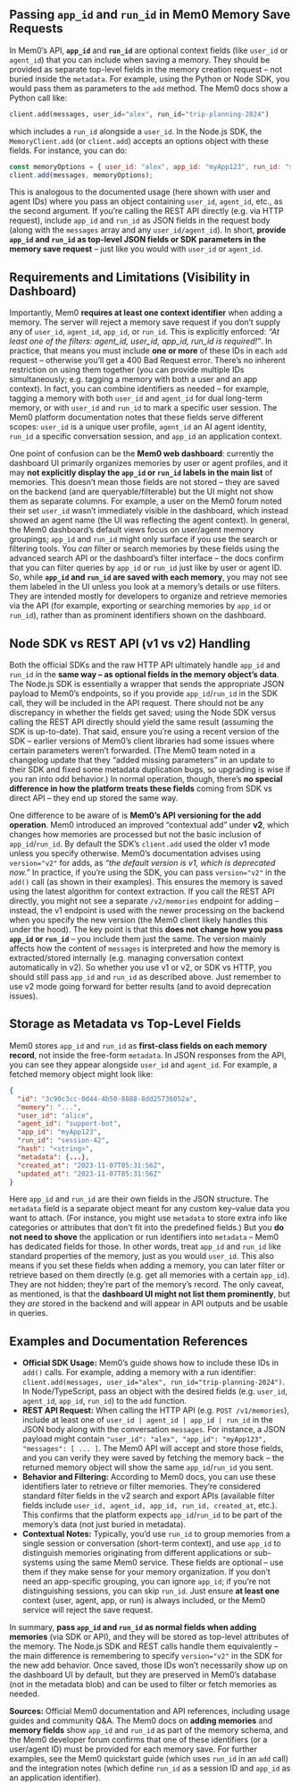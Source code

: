 ## Passing `app_id` and `run_id` in Mem0 Memory Save Requests

In Mem0’s API, **`app_id`** and **`run_id`** are optional context fields (like `user_id` or `agent_id`) that you can include when saving a memory. They should be provided as separate top-level fields in the memory creation request – not buried inside the `metadata`. For example, using the Python or Node SDK, you would pass them as parameters to the `add` method. The Mem0 docs show a Python call like:

```python
client.add(messages, user_id="alex", run_id="trip-planning-2024")
```

which includes a `run_id` alongside a `user_id`. In the Node.js SDK, the `MemoryClient.add` (or `client.add`) accepts an options object with these fields. For instance, you can do:

```js
const memoryOptions = { user_id: "alex", app_id: "myApp123", run_id: "session42" };
client.add(messages, memoryOptions);
```

This is analogous to the documented usage (here shown with user and agent IDs) where you pass an object containing `user_id`, `agent_id`, etc., as the second argument. If you’re calling the REST API directly (e.g. via HTTP request), include `app_id` and `run_id` as JSON fields in the request body (along with the `messages` array and any `user_id/agent_id`). In short, **provide `app_id` and `run_id` as top-level JSON fields or SDK parameters in the memory save request** – just like you would with `user_id` or `agent_id`.

## Requirements and Limitations (Visibility in Dashboard)

Importantly, Mem0 **requires at least one context identifier** when adding a memory. The server will reject a memory save request if you don’t supply any of `user_id`, `agent_id`, `app_id`, or `run_id`. This is explicitly enforced: *“At least one of the filters: agent\_id, user\_id, app\_id, run\_id is required!”*. In practice, that means you must include **one or more** of these IDs in each `add` request – otherwise you’ll get a 400 Bad Request error. There’s no inherent restriction on using them together (you can provide multiple IDs simultaneously; e.g. tagging a memory with both a user and an app context). In fact, you can combine identifiers as needed – for example, tagging a memory with both `user_id` and `agent_id` for dual long-term memory, or with `user_id` and `run_id` to mark a specific user session. The Mem0 platform documentation notes that these fields serve different scopes: `user_id` is a unique user profile, `agent_id` an AI agent identity, `run_id` a specific conversation session, and `app_id` an application context.

One point of confusion can be the **Mem0 web dashboard**: currently the dashboard UI primarily organizes memories by user or agent profiles, and it may **not explicitly display the `app_id` or `run_id` labels in the main list** of memories. This doesn’t mean those fields are not stored – they are saved on the backend (and are queryable/filterable) but the UI might not show them as separate columns. For example, a user on the Mem0 forum noted their set `user_id` wasn’t immediately visible in the dashboard, which instead showed an agent name (the UI was reflecting the agent context). In general, the Mem0 dashboard’s default views focus on user/agent memory groupings; `app_id` and `run_id` might only surface if you use the search or filtering tools. You *can* filter or search memories by these fields using the advanced search API or the dashboard’s filter interface – the docs confirm that you can filter queries by `app_id` or `run_id` just like by user or agent ID. So, while **`app_id` and `run_id` are saved with each memory**, you may not see them labeled in the UI unless you look at a memory’s details or use filters. They are intended mostly for developers to organize and retrieve memories via the API (for example, exporting or searching memories by `app_id` or `run_id`), rather than as prominent identifiers shown on the dashboard.

## Node SDK vs REST API (v1 vs v2) Handling

Both the official SDKs and the raw HTTP API ultimately handle `app_id` and `run_id` in the **same way – as optional fields in the memory object’s data**. The Node.js SDK is essentially a wrapper that sends the appropriate JSON payload to Mem0’s endpoints, so if you provide `app_id`/`run_id` in the SDK call, they will be included in the API request. There should not be any discrepancy in whether the fields get saved; using the Node SDK versus calling the REST API directly should yield the same result (assuming the SDK is up-to-date). That said, ensure you’re using a recent version of the SDK – earlier versions of Mem0’s client libraries had some issues where certain parameters weren’t forwarded. (The Mem0 team noted in a changelog update that they “added missing parameters” in an update to their SDK and fixed some metadata duplication bugs, so upgrading is wise if you ran into odd behavior.) In normal operation, though, there’s **no special difference in how the platform treats these fields** coming from SDK vs direct API – they end up stored the same way.

One difference to be aware of is **Mem0’s API versioning for the add operation**. Mem0 introduced an improved “contextual add” under **v2**, which changes how memories are processed but not the basic inclusion of `app_id`/`run_id`. By default the SDK’s `client.add` used the older v1 mode unless you specify otherwise. Mem0’s documentation advises using `version="v2"` for adds, as *“the default version is v1, which is deprecated now.”* In practice, if you’re using the SDK, you can pass `version="v2"` in the `add()` call (as shown in their examples). This ensures the memory is saved using the latest algorithm for context extraction. If you call the REST API directly, you might not see a separate `/v2/memories` endpoint for adding – instead, the v1 endpoint is used with the newer processing on the backend when you specify the new version (the Mem0 client likely handles this under the hood). The key point is that this **does not change how you pass `app_id` or `run_id`** – you include them just the same. The version mainly affects how the content of `messages` is interpreted and how the memory is extracted/stored internally (e.g. managing conversation context automatically in v2). So whether you use v1 or v2, or SDK vs HTTP, you should still pass `app_id` and `run_id` as described above. Just remember to use v2 mode going forward for better results (and to avoid deprecation issues).

## Storage as Metadata vs Top-Level Fields

Mem0 stores `app_id` and `run_id` as **first-class fields on each memory record**, not inside the free-form `metadata`. In JSON responses from the API, you can see they appear alongside `user_id` and `agent_id`. For example, a fetched memory object might look like:

```json
{
  "id": "3c90c3cc-0d44-4b50-8888-8dd25736052a",
  "memory": "...",
  "user_id": "alice",
  "agent_id": "support-bot",
  "app_id": "myApp123",
  "run_id": "session-42",
  "hash": "<string>",
  "metadata": {...},
  "created_at": "2023-11-07T05:31:56Z",
  "updated_at": "2023-11-07T05:31:56Z"
}
```

Here `app_id` and `run_id` are their own fields in the JSON structure. The `metadata` field is a separate object meant for any custom key–value data you want to attach. (For instance, you might use `metadata` to store extra info like categories or attributes that don’t fit into the predefined fields.) But you **do not need to shove** the application or run identifiers into `metadata` – Mem0 has dedicated fields for those. In other words, treat `app_id` and `run_id` like standard properties of the memory, just as you would `user_id`. This also means if you set these fields when adding a memory, you can later filter or retrieve based on them directly (e.g. get all memories with a certain `app_id`). They are not hidden; they’re part of the memory’s record. The only caveat, as mentioned, is that the **dashboard UI might not list them prominently**, but they *are* stored in the backend and will appear in API outputs and be usable in queries.

## Examples and Documentation References

* **Official SDK Usage:** Mem0’s guide shows how to include these IDs in `add()` calls. For example, adding a memory with a run identifier: `client.add(messages, user_id="alex", run_id="trip-planning-2024")`. In Node/TypeScript, pass an object with the desired fields (e.g. `user_id`, `agent_id`, `app_id`, `run_id`) to the `add` function.
* **REST API Request:** When calling the HTTP API (e.g. `POST /v1/memories`), include at least one of `user_id | agent_id | app_id | run_id` in the JSON body along with the conversation `messages`. For instance, a JSON payload might contain `"user_id": "alex", "app_id": "myApp123", "messages": [ ... ]`. The Mem0 API will accept and store those fields, and you can verify they were saved by fetching the memory back – the returned memory object will show the same `app_id`/`run_id` you sent.
* **Behavior and Filtering:** According to Mem0 docs, you can use these identifiers later to retrieve or filter memories. They’re considered standard filter fields in the v2 search and export APIs (available filter fields include `user_id, agent_id, app_id, run_id, created_at`, etc.). This confirms that the platform expects `app_id`/`run_id` to be part of the memory’s data (not just buried in metadata).
* **Contextual Notes:** Typically, you’d use `run_id` to group memories from a single session or conversation (short-term context), and use `app_id` to distinguish memories originating from different applications or sub-systems using the same Mem0 service. These fields are optional – use them if they make sense for your memory organization. If you don’t need an app-specific grouping, you can ignore `app_id`; if you’re not distinguishing sessions, you can skip `run_id`. Just ensure **at least one** context (user, agent, app, or run) is always included, or the Mem0 service will reject the save request.

In summary, **pass `app_id` and `run_id` as normal fields when adding memories** (via SDK or API), and they will be stored as top-level attributes of the memory. The Node.js SDK and REST calls handle them equivalently – the main difference is remembering to specify `version="v2"` in the SDK for the new add behavior. Once saved, those IDs won’t necessarily show up on the dashboard UI by default, but they are preserved in Mem0’s database (not in the metadata blob) and can be used to filter or fetch memories as needed.

**Sources:** Official Mem0 documentation and API references, including usage guides and community Q\&A. The Mem0 docs on **adding memories** and **memory fields** show `app_id` and `run_id` as part of the memory schema, and the Mem0 developer forum confirms that one of these identifiers (or a user/agent ID) must be provided for each memory save. For further examples, see the Mem0 quickstart guide (which uses `run_id` in an `add` call) and the integration notes (which define `run_id` as a session ID and `app_id` as an application identifier).
